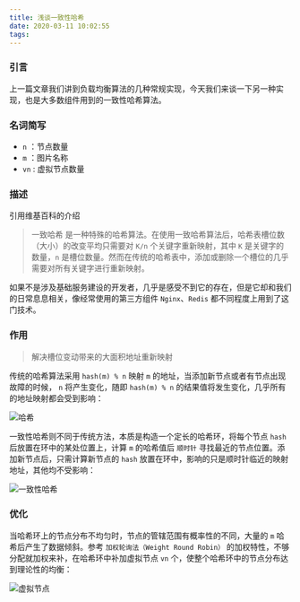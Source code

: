 ```yaml
---
title: 浅谈一致性哈希
date: 2020-03-11 10:02:55
tags:
---
```


### 引言

上一篇文章我们讲到负载均衡算法的几种常规实现，今天我们来谈一下另一种实现，也是大多数组件用到的一致性哈希算法。

### 名词简写

- `n`  ：节点数量
- `m`  ：图片名称
- `vn` : 虚拟节点数量

### 描述

引用维基百科的介绍

> 一致哈希 是一种特殊的哈希算法。在使用一致哈希算法后，哈希表槽位数（大小）的改变平均只需要对 `K/n` 个关键字重新映射，其中 `K` 是关键字的数量，`n` 是槽位数量。然而在传统的哈希表中，添加或删除一个槽位的几乎需要对所有关键字进行重新映射。

<!-- more -->

如果不是涉及基础服务建设的开发者，几乎是感受不到它的存在，但是它却和我们的日常息息相关，像经常使用的第三方组件 `Nginx`、`Redis` 都不同程度上用到了这门技术。

### 作用

> 解决槽位变动带来的大面积地址重新映射

传统的哈希算法采用 `hash(m) % n` 映射 `m` 的地址，当添加新节点或者有节点出现故障的时候， `n` 将产生变化，随即 `hash(m) % n` 的结果值将发生变化，几乎所有的地址映射都会受到影响：

![哈希](https://raw.githubusercontent.com/rickyes/rickyes.github.io/master/image/20200312232704.jpg)

一致性哈希则不同于传统方法，本质是构造一个定长的哈希环，将每个节点 `hash` 后放置在环中的某处位置上，计算 `m` 的哈希值后 `顺时针` 寻找最近的节点位置。添加新节点后，只需计算新节点的 `hash` 放置在环中，影响的只是顺时针临近的映射地址，其他均不受影响：

![一致性哈希](https://raw.githubusercontent.com/rickyes/rickyes.github.io/master/image/20200312232756.jpg)


### 优化

当哈希环上的节点分布不均匀时，节点的管辖范围有概率性的不同，大量的 `m` 哈希后产生了数据倾斜。参考 `加权轮询法（Weight Round Robin）` 的加权特性，不够分配就加权来补，在哈希环中补加虚拟节点 `vn` 个，使整个哈希环中的节点分布达到理论性的均衡：

![虚拟节点](https://raw.githubusercontent.com/rickyes/rickyes.github.io/master/image/20200312232827.jpg)
